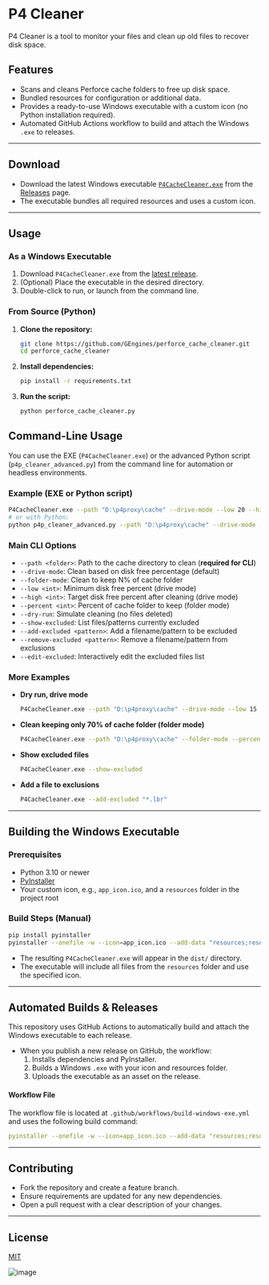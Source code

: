 # P4 Cleaner

P4 Cleaner is a tool to monitor your files and clean up old files to recover disk space.

## Features

- Scans and cleans Perforce cache folders to free up disk space.
- Bundled resources for configuration or additional data.
- Provides a ready-to-use Windows executable with a custom icon (no Python installation required).
- Automated GitHub Actions workflow to build and attach the Windows `.exe` to releases.

---

## Download

- Download the latest Windows executable [`P4CacheCleaner.exe`](https://github.com/GEngines/perforce_cache_cleaner/releases/latest) from the [Releases](https://github.com/GEngines/perforce_cache_cleaner/releases) page.
- The executable bundles all required resources and uses a custom icon.

---

## Usage

### As a Windows Executable

1. Download `P4CacheCleaner.exe` from the [latest release](https://github.com/GEngines/perforce_cache_cleaner/releases/latest).
2. (Optional) Place the executable in the desired directory.
3. Double-click to run, or launch from the command line.

### From Source (Python)

1. **Clone the repository:**
    ```sh
    git clone https://github.com/GEngines/perforce_cache_cleaner.git
    cd perforce_cache_cleaner
    ```

2. **Install dependencies:**
    ```sh
    pip install -r requirements.txt
    ```

3. **Run the script:**
    ```sh
    python perforce_cache_cleaner.py
    ```

## Command-Line Usage

You can use the EXE (`P4CacheCleaner.exe`) or the advanced Python script (`p4p_cleaner_advanced.py`) from the command line for automation or headless environments.

### Example (EXE or Python script)

```sh
P4CacheCleaner.exe --path "D:\p4proxy\cache" --drive-mode --low 20 --high 30 --dry-run
# or with Python:
python p4p_cleaner_advanced.py --path "D:\p4proxy\cache" --drive-mode --low 20 --high 30 --dry-run
```

### Main CLI Options

- `--path <folder>`: Path to the cache directory to clean (**required for CLI**)
- `--drive-mode`: Clean based on disk free percentage (default)
- `--folder-mode`: Clean to keep N% of cache folder
- `--low <int>`: Minimum disk free percent (drive mode)
- `--high <int>`: Target disk free percent after cleaning (drive mode)
- `--percent <int>`: Percent of cache folder to keep (folder mode)
- `--dry-run`: Simulate cleaning (no files deleted)
- `--show-excluded`: List files/patterns currently excluded
- `--add-excluded <pattern>`: Add a filename/pattern to be excluded
- `--remove-excluded <pattern>`: Remove a filename/pattern from exclusions
- `--edit-excluded`: Interactively edit the excluded files list

### More Examples

- **Dry run, drive mode**
    ```sh
    P4CacheCleaner.exe --path "D:\p4proxy\cache" --drive-mode --low 15 --high 25 --dry-run
    ```
- **Clean keeping only 70% of cache folder (folder mode)**
    ```sh
    P4CacheCleaner.exe --path "D:\p4proxy\cache" --folder-mode --percent 70
    ```
- **Show excluded files**
    ```sh
    P4CacheCleaner.exe --show-excluded
    ```
- **Add a file to exclusions**
    ```sh
    P4CacheCleaner.exe --add-excluded "*.lbr"
    ```

---

## Building the Windows Executable

### Prerequisites

- Python 3.10 or newer
- [PyInstaller](https://pyinstaller.org/en/stable/)
- Your custom icon, e.g., `app_icon.ico`, and a `resources` folder in the project root

### Build Steps (Manual)

```sh
pip install pyinstaller
pyinstaller --onefile -w --icon=app_icon.ico --add-data "resources;resources" --name P4CacheCleaner p4_cleaner_advanced.py
```

- The resulting `P4CacheCleaner.exe` will appear in the `dist/` directory.
- The executable will include all files from the `resources` folder and use the specified icon.

---

## Automated Builds & Releases

This repository uses GitHub Actions to automatically build and attach the Windows executable to each release.

- When you publish a new release on GitHub, the workflow:
    1. Installs dependencies and PyInstaller.
    2. Builds a Windows `.exe` with your icon and resources folder.
    3. Uploads the executable as an asset on the release.

#### Workflow File

The workflow file is located at `.github/workflows/build-windows-exe.yml` and uses the following build command:

```yaml
pyinstaller --onefile -w --icon=app_icon.ico --add-data "resources;resources" --name P4CacheCleaner p4_cleaner_advanced.py
```

---

## Contributing

- Fork the repository and create a feature branch.
- Ensure requirements are updated for any new dependencies.
- Open a pull request with a clear description of your changes.

---

## License

[MIT](LICENSE)

![image](https://github.com/user-attachments/assets/35d80d32-ed1e-4e4f-a00a-32876cd989d4)

